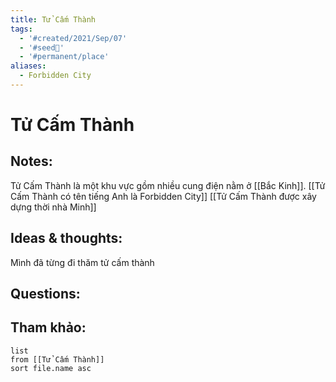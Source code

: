 ```yaml
---
title: Tử Cấm Thành
tags:
  - '#created/2021/Sep/07'
  - '#seed🥜'
  - '#permanent/place'
aliases:
  - Forbidden City
---
```

# Tử Cấm Thành

## Notes:
Tử Cấm Thành là một khu vực gồm nhiều cung điện nằm ở [[Bắc Kinh]].
[[Tử Cấm Thành có tên tiếng Anh là Forbidden City]]
[[Tử Cấm Thành được xây dựng thời nhà Minh]]

## Ideas & thoughts:
Mình đã từng đi thăm tử cấm thành

## Questions:


## Tham khảo:
```dataview
list
from [[Tử Cấm Thành]]
sort file.name asc
```
